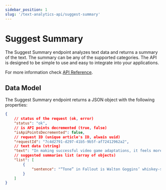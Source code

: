 ```yaml
---
sidebar_position: 1
slug: '/text-analytics-api/suggest-summary'
---
```


# Suggest Summary

The Suggest Summary endpoint analyzes text data and returns a summary of the text. The summary can be any of the supported categories. The API is designed to be simple to use and easy to integrate into your applications.

For more information check [API Reference](/api-reference/suggest-summary).

## Data Model

The Suggest Summary endpoint returns a JSON object with the following properties:
```json
{
	// status of the request (ok, error)
	"status": "ok",
	// is API points decremented (true, false)
	"isApiPointsDecremented": false,
	// request ID (unique article's ID, alwais uuid)
	"requestId": "7c4d2791-d297-41b5-9b5f-af72412962a2",
	// text data (string)
	"text": "In making successful video game adaptations, it feels more important to strike the right tone rather than follow the source material to the letter. “Tone” in Fallout is Walton Goggins’ whiskey-soaked cowboy drawl ripped straight from the age of Gary Cooper and John Wayne extolling the virtues of bucolic Vault-Tec living with a sign that says “Test Subjects” just a touch off-screen.",
    // suggested summaries list (array of objects)
    "list": [
        {
            "sentence": "“Tone” in Fallout is Walton Goggins’ whiskey-soaked cowboy drawl ripped straight from the age of Gary Cooper and John Wayne extolling the virtues of bucolic Vault-Tec living with a sign that says “Test Subjects” just a touch off-screen.",
        }
    ]
}
```
